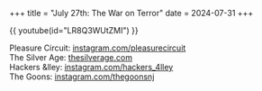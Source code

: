 +++
title = "July 27th: The War on Terror"
date = 2024-07-31
+++

{{ youtube(id="LR8Q3WUtZMI") }}

<!-- more -->

Pleasure Circuit: [instagram.com/pleasurecircuit](https://instagram.com/pleasurecircuit)<br>
The Silver Age: [thesilverage.com](https://thesilverage.com)<br>
Hackers &lley: [instagram.com/hackers_4lley](https://instagram.com/hackers_4lley)<br>
The Goons: [instagram.com/thegoonsnj](https://instagram.com/thegoonsnj)
